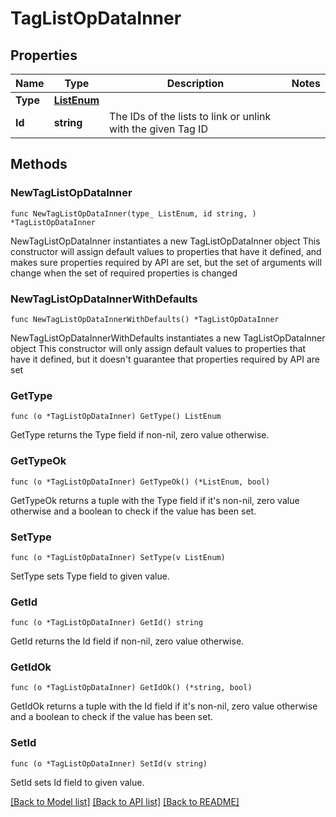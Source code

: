 # TagListOpDataInner

## Properties

Name | Type | Description | Notes
------------ | ------------- | ------------- | -------------
**Type** | [**ListEnum**](ListEnum.md) |  | 
**Id** | **string** | The IDs of the lists to link or unlink with the given Tag ID | 

## Methods

### NewTagListOpDataInner

`func NewTagListOpDataInner(type_ ListEnum, id string, ) *TagListOpDataInner`

NewTagListOpDataInner instantiates a new TagListOpDataInner object
This constructor will assign default values to properties that have it defined,
and makes sure properties required by API are set, but the set of arguments
will change when the set of required properties is changed

### NewTagListOpDataInnerWithDefaults

`func NewTagListOpDataInnerWithDefaults() *TagListOpDataInner`

NewTagListOpDataInnerWithDefaults instantiates a new TagListOpDataInner object
This constructor will only assign default values to properties that have it defined,
but it doesn't guarantee that properties required by API are set

### GetType

`func (o *TagListOpDataInner) GetType() ListEnum`

GetType returns the Type field if non-nil, zero value otherwise.

### GetTypeOk

`func (o *TagListOpDataInner) GetTypeOk() (*ListEnum, bool)`

GetTypeOk returns a tuple with the Type field if it's non-nil, zero value otherwise
and a boolean to check if the value has been set.

### SetType

`func (o *TagListOpDataInner) SetType(v ListEnum)`

SetType sets Type field to given value.


### GetId

`func (o *TagListOpDataInner) GetId() string`

GetId returns the Id field if non-nil, zero value otherwise.

### GetIdOk

`func (o *TagListOpDataInner) GetIdOk() (*string, bool)`

GetIdOk returns a tuple with the Id field if it's non-nil, zero value otherwise
and a boolean to check if the value has been set.

### SetId

`func (o *TagListOpDataInner) SetId(v string)`

SetId sets Id field to given value.



[[Back to Model list]](../README.md#documentation-for-models) [[Back to API list]](../README.md#documentation-for-api-endpoints) [[Back to README]](../README.md)


